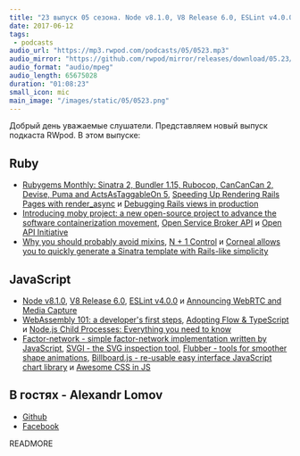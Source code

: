 ```yaml
---
title: "23 выпуск 05 сезона. Node v8.1.0, V8 Release 6.0, ESLint v4.0.0, Rendering Rails Pages with render_async, N + 1 Control и прочее"
date: 2017-06-12
tags:
 - podcasts
audio_url: "https://mp3.rwpod.com/podcasts/05/0523.mp3"
audio_mirror: "https://github.com/rwpod/mirror/releases/download/05.23/0523.mp3"
audio_format: "audio/mpeg"
audio_length: 65675028
duration: "01:08:23"
small_icon: mic
main_image: "/images/static/05/0523.png"
---
```


Добрый день уважаемые слушатели. Представляем новый выпуск подкаста RWpod. В этом выпуске:

## Ruby

 - [Rubygems Monthly: Sinatra 2, Bundler 1.15, Rubocop, CanCanCan 2, Devise, Puma and ActsAsTaggableOn 5](https://gemnasium.com/blog/rubygems-monthly-sinatra-2-bundler-rubocop-cancancan-devise-puma-acts-as-taggable-on/), [Speeding Up Rendering Rails Pages with render_async](https://semaphoreci.com/blog/2017/06/08/speeding-up-rails-pages-with-render-async.html) и [Debugging Rails views in production](https://dalibornasevic.com/posts/79-debugging-rails-views-in-production)
 - [Introducing moby project: a new open-source project to advance the software containerization movement](https://blog.docker.com/2017/04/introducing-the-moby-project/), [Open Service Broker API](https://www.openservicebrokerapi.org/) и [Open API Initiative](https://www.openapis.org/)
 - [Why you should probably avoid mixins](http://undefined-reference.org/2017/06/10/why-you-should-probably-avoid-mixins.html), [N + 1 Control](https://github.com/palkan/n_plus_one_control) и [Corneal allows you to quickly generate a Sinatra template with Rails-like simplicity](https://thebrianemory.github.io/corneal/)

## JavaScript

 - [Node v8.1.0](https://nodejs.org/en/blog/release/v8.1.0/), [V8 Release 6.0](https://v8project.blogspot.com/2017/06/v8-release-60.html), [ESLint v4.0.0](http://eslint.org/blog/2017/06/eslint-v4.0.0-released) и [Announcing WebRTC and Media Capture](https://webkit.org/blog/7726/announcing-webrtc-and-media-capture/)
 - [WebAssembly 101: a developer's first steps](http://blog.openbloc.fr/webassembly-first-steps/), [Adopting Flow & TypeScript](http://thejameskyle.com/adopting-flow-and-typescript.html) и [Node.js Child Processes: Everything you need to know](https://medium.freecodecamp.com/node-js-child-processes-everything-you-need-to-know-e69498fe970a)
 - [Factor-network - simple factor-network implementation written by JavaScript](https://github.com/Lucifier129/factor-network), [SVGI - the SVG inspection tool](https://angelmmiguel.github.io/svgi/), [Flubber - tools for smoother shape animations](https://github.com/veltman/flubber), [Billboard.js - re-usable easy interface JavaScript chart library](https://naver.github.io/billboard.js/) и [Awesome CSS in JS](https://github.com/tuchk4/awesome-css-in-js)

## В гостях - Alexandr Lomov

 - [Github](https://github.com/allomov)
 - [Facebook](https://www.facebook.com/allomau)

READMORE
